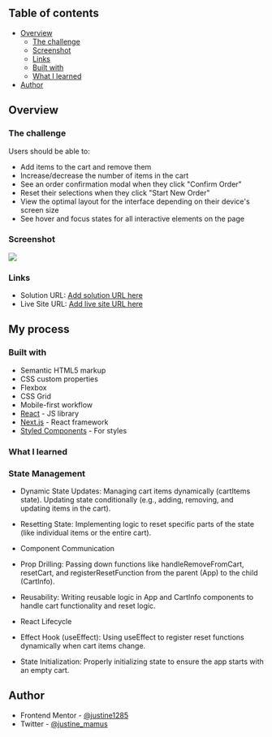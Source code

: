 
## Table of contents

- [Overview](#overview)
  - [The challenge](#the-challenge)
  - [Screenshot](#screenshot)
  - [Links](#links)
  - [Built with](#built-with)
  - [What I learned](#what-i-learned)
- [Author](#author)

## Overview

### The challenge

Users should be able to:

- Add items to the cart and remove them
- Increase/decrease the number of items in the cart
- See an order confirmation modal when they click "Confirm Order"
- Reset their selections when they click "Start New Order"
- View the optimal layout for the interface depending on their device's screen size
- See hover and focus states for all interactive elements on the page

### Screenshot

![](./product-list/src/assets/images/cartlist.png)

### Links

- Solution URL: [Add solution URL here](https://your-solution-url.com)
- Live Site URL: [Add live site URL here](https://your-live-site-url.com)

## My process

### Built with

- Semantic HTML5 markup
- CSS custom properties
- Flexbox
- CSS Grid
- Mobile-first workflow
- [React](https://reactjs.org/) - JS library
- [Next.js](https://nextjs.org/) - React framework
- [Styled Components](https://styled-components.com/) - For styles

### What I learned

### State Management
- Dynamic State Updates:
Managing cart items dynamically (cartItems state).
Updating state conditionally (e.g., adding, removing, and updating items in the cart).
- Resetting State:
Implementing logic to reset specific parts of the state (like individual items or the entire cart).
- Component Communication
- Prop Drilling:
Passing down functions like handleRemoveFromCart, resetCart, and registerResetFunction from the parent (App) to the child (CartInfo).
- Reusability:
Writing reusable logic in App and CartInfo components to handle cart functionality and reset logic.

- React Lifecycle
- Effect Hook (useEffect):
Using useEffect to register reset functions dynamically when cart items change.
- State Initialization:
Properly initializing state to ensure the app starts with an empty cart.


## Author

- Frontend Mentor - [@justine1285](https://www.frontendmentor.io/profile/justine1285)
- Twitter - [@justine_mamus](https://www.twitter.com/justine_mamus)

